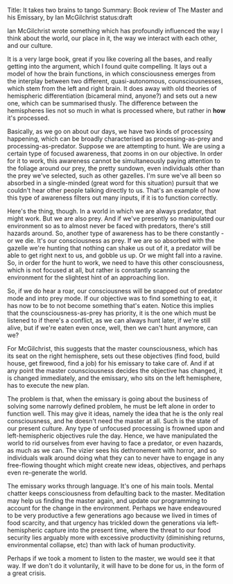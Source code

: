 Title: It takes two brains to tango
Summary: Book review of The Master and his Emissary, by Ian McGilchrist
status:draft

Ian McGilchrist wrote something which has profoundly influenced the way I think about the world, our place in it, the way we interact with each other, and our culture.

It is a very large book, great if you like covering all the bases, and really getting into the argument, which I found quite compelling. It lays out a model of how the brain functions, in which consciousness emerges from the interplay between two different, quasi-autonomous, counsciousnesses, which stem from the left and right brain. It does away with old theories of hemispheric differentiation (bicameral mind, anyone?) and sets out a new one, which can be summarised thusly. The difference between the hemispheres lies not so much in what is processed where, but rather in **how** it's processed.

Basically, as we go on about our days, we have two kinds of processing happening, which can be broadly characterised as processing-as-prey and processing-as-predator. Suppose we are attempting to hunt. We are using a certain type of focused awareness, that zooms in on our objective. In order for it to work, this awareness cannot be simultaneously paying attention to the foliage around our prey, the pretty sundown, even individuals other than the prey we've selected, such as other gazelles. I'm sure we've all been so absorbed in a single-minded (great word for this situation) pursuit that we couldn't hear other people talking directly to us. That's an example of how this type of awareness filters out many inputs, if it is to function correctly.

Here's the thing, though. In a world in which we are always predator, that might work. But we are also prey. And if we've presently so manipulated our environment so as to almost never be faced with predators, there's still hazards around. So, another type of awareness has to be there constantly - or we die. It's our consciousness as prey. If we are so absorbed with the gazelle we're hunting that nothing can shake us out of it, a predator will be able to get right next to us, and gobble us up. Or we might fall into a ravine. So, in order for the hunt to work, we need to have this other consciousness, which is not focused at all, but rather is constantly scanning the environment for the slightest hint of an approaching lion.

So, if we do hear a roar, our consciousness will be snapped out of predator mode and into prey mode. If our objective was to find something to eat, it has now to be to not become something that's eaten. Notice this implies that the counsciousness-as-prey has priority, it is the one which must be listened to if there's a conflict, as we can always hunt later, if we're still alive, but if we're eaten even once, well, then we can't hunt anymore, can we? 

For McGilchrist, this suggests that the master counsciousness, which has its seat on the right hemisphere, sets out these objectives (find food, build house, get firewood, find a job) for his emissary to take care of. And if at any point the master counsciousness decides the objective has changed, it is changed immediately, and the emissary, who sits on the left hemisphere, has to execute the new plan.

The problem is that, when the emissary is going about the business of solving some narrowly defined problem, he must be left alone in order to function well. This may give it ideas, namely the idea that he is the only real consciousness, and he doesn't need the master at all. Such is the state of our present culture. Any type of unfocused processing is frowned upon and left-hemispheric objectives rule the day. Hence, we have manipulated the world to rid ourselves from ever having to face a predator, or even hazards, as much as we can. The vizier sees his dethronement with horror, and so individuals walk around doing what they can to never have to engage in any free-flowing thought which might create new ideas, objectives, and perhaps even re-generate the world.

The emissary works through language. It's one of his main tools. Mental chatter keeps consciousness from defaulting back to the master. Meditation may help us finding the master again, and update our programming to account for the change in the environment. Perhaps we have endeavoured to be very productive a few generations ago because we lived in times of food scarcity, and that urgency has trickled down the generations via left-hemispheric capture into the present time, where the threat to our food security lies arguably more with excessive productivity (diminishing returns, environmental collapse, etc) than with lack of human productivity.

Perhaps if we took a moment to listen to the master, we would see it that way. If we don't do it voluntarily, it will have to be done for us, in the form of a great crisis. 

[comment]: # (The differences, as set out by the book, are more than just a curiosity. Because McGilchrist suggests there's a proper functioning of the hemispheres, with one subordinate to the other. The right hemisphere, the master of the title has an emissary - sort of a prime-minister or vizier figure - whom he sends out on errands. As is a common motif, the vizier can sometimes depose the master, or rightful king, and attempt to rule in his place, and generally bungle it up with his insufficiencies, of which he is blind. This, McGilchrist suggests, is precisely what has happened to us.)
